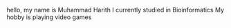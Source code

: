 hello, my name is Muhammad Harith
I currently studied in Bioinformatics
My hobby is playing video games
